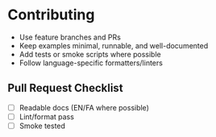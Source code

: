 # Contributing

- Use feature branches and PRs
- Keep examples minimal, runnable, and well-documented
- Add tests or smoke scripts where possible
- Follow language-specific formatters/linters

## Pull Request Checklist
- [ ] Readable docs (EN/FA where possible)
- [ ] Lint/format pass
- [ ] Smoke tested
